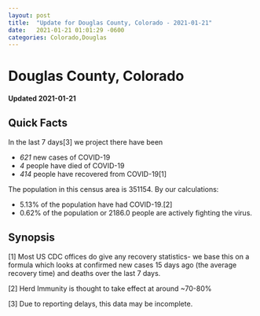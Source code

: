 ```yaml
---
layout: post
title:  "Update for Douglas County, Colorado - 2021-01-21"
date:   2021-01-21 01:01:29 -0600
categories: Colorado,Douglas
---
```


# Douglas County, Colorado
#### Updated 2021-01-21

## Quick Facts

In the last 7 days[3] we project there have been
- *621* new cases of COVID-19
- *4* people have died of COVID-19
- *414* people have recovered from COVID-19[1]

The population in this census area is 351154. By our calculations:
- 5.13% of the population have had COVID-19.[2]
- 0.62% of the population or 2186.0 people are actively fighting the virus.

## Synopsis




[1] Most US CDC offices do give any recovery statistics- we base this on a formula which looks at confirmed new cases
15 days ago (the average recovery time) and deaths over the last 7 days.

[2] Herd Immunity is thought to take effect at around ~70-80%

[3] Due to reporting delays, this data may be incomplete.
 
    